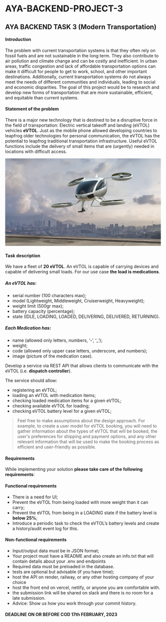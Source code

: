 # AYA-BACKEND-PROJECT-3

## AYA BACKEND TASK 3 (Modern Transportation)

#### Introduction 
The problem with current transportation systems is that they often rely on fossil fuels and are not sustainable in the long term. They also contribute to air pollution and climate change and can be costly and inefficient. In urban areas, traffic congestion and lack of affordable transportation options can make it difficult for people to get to work, school, and other important destinations. Additionally, current transportation systems do not always meet the needs of different communities and individuals, leading to social and economic disparities. The goal of this project would be to research and develop new forms of transportation that are more sustainable, efficient, and equitable than current systems.

#### Statement of the problem
There is a major new technology that is destined to be a disruptive force in the field of transportation: Electric vertical takeoff and landing (eVTOL) vehicles  **eVTOL**. Just as the mobile phone allowed developing countries to leapfrog older technologies for personal communication, the eVTOL has the potential to leapfrog traditional transportation infrastructure. Useful eVTOL functions include the delivery of small items that are (urgently) needed in locations with difficult access.

![eVTOL](https://github.com/KhalebOBrien/AyaVTOL/blob/main/assets/imgs/vehicle.png?raw=true)

#### Task description
We have a fleet of **20 eVTOL**.  An eVTOL is capable of carrying devices and capable of delivering small loads. For our use case **the load is medications**.

##### An **eVTOL** has:
- serial number (100 characters max); 
- model (Lightweight, Middleweight, Cruiserweight, Heavyweight); 
- weight limit (500gr max); 
- battery capacity (percentage);
- state (IDLE, LOADING, LOADED, DELIVERING, DELIVERED, RETURNING).

##### Each **Medication** has: 
- name (allowed only letters, numbers, ‘-’, ‘_’); 
- weight; 
- code (allowed only upper case letters, underscore, and numbers);
- image (picture of the medication case).

Develop a service via REST API that allows clients to communicate with the eVTOL (i.e. **dispatch controller**).

The service should allow:
- registering an eVTOL;
- loading an eVTOL with medication items; 
- checking loaded medication items for a given eVTOL; 
- checking available eVTOL for loading; 
- checking eVTOL battery level for a given eVTOL; 

> Feel free to make assumptions about the design approach. 
For example, to create a user model for eVTOL booking, you will need to gather information about the types of eVTOL that will be booked, the user's preferences for shipping and payment options, and any other relevant information that will be used to make the booking process as efficient and user-friendly as possible.

#### Requirements
While implementing your solution **please take care of the following requirements**: 

#### Functional requirements
- There is a need for UI;
- Prevent the eVTOL from being loaded with more weight than it can carry;
- Prevent the eVTOL from being in a LOADING state if the battery level is **below 25%**; 
- Introduce a periodic task to check the eVTOL’s battery levels and create a history/audit event log for this.

#### Non-functional requirements
- Input/output data must be in JSON format;
- Your project must have a README and also create an info.txt that will contain details about your .env  and endpoints
- Required data must be preloaded in the database.
- tests are optional but advisable (if you have time); 
- host the API on render, railway, or any other hosting company of your choice
- host the front end on vercel, netlify, or anyone you are comfortable with.
- the submission link will be shared on slack and there is no room for a late submission.
- Advice: Show us how you work through your commit history.

#### DEADLINE ON OR BEFORE COD 17th FEBRUARY, 2023
